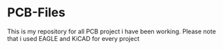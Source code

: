 # PCB-Files
This is my repository for all PCB project i have been working. Please note that i used EAGLE and KiCAD for every project
